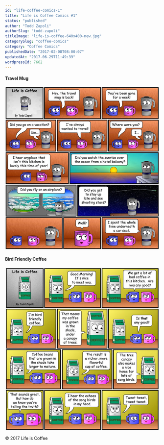 ```yaml
---
id: "life-coffee-comics-1"
title: "Life is Coffee Comics #1"
status: "published"
author: "Todd Zapoli"
authorSlug: "todd-zapoli"
titleImage: "life-is-coffee-640x400-new.jpg"
categorySlug: "coffee-comics"
category: "Coffee Comics"
publishedDate: "2017-02-08T08:00:07"
updatedAt: "2017-06-29T11:49:39"
wordpressId: 7662
---
```


#### Travel Mug

[![](Life-Is-Coffee-Week-Vacation1024-970x1024.jpg)](http://ineedcoffee.com/wp-content/uploads/2017/02/Life-Is-Coffee-Week-Vacation1024.jpg)

#### Bird Friendly Coffee

[![](Life-Is-Coffee-Bird-Friendly-Coffee1024-970x1024.jpg)](http://ineedcoffee.com/wp-content/uploads/2017/02/Life-Is-Coffee-Bird-Friendly-Coffee1024.jpg)

© 2017 Life is Coffee